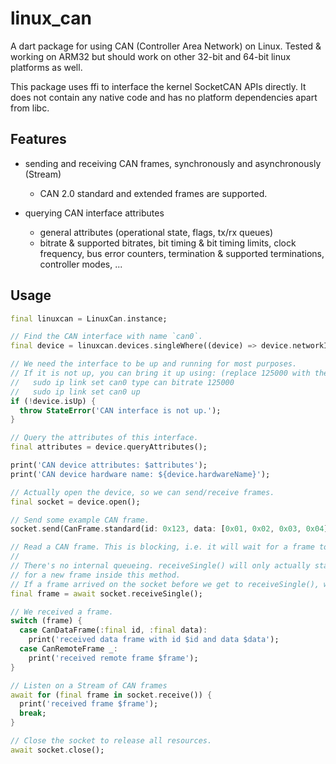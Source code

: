 # linux_can

A dart package for using CAN (Controller Area Network) on Linux.
Tested & working on ARM32 but should work on other 32-bit and 64-bit linux platforms as well.

This package uses ffi to interface the kernel SocketCAN APIs directly. It does not contain any
native code and has no platform dependencies apart from libc.

## Features

- sending and receiving CAN frames, synchronously and asynchronously (Stream)
  - CAN 2.0 standard and extended frames are supported.

- querying CAN interface attributes
  - general attributes (operational state, flags, tx/rx queues)
  - bitrate & supported bitrates, bit timing & bit timing limits, clock frequency, bus error counters,
    termination & supported terminations, controller modes, ...

## Usage

```dart
final linuxcan = LinuxCan.instance;

// Find the CAN interface with name `can0`.
final device = linuxcan.devices.singleWhere((device) => device.networkInterface.name == 'can0');

// We need the interface to be up and running for most purposes.
// If it is not up, you can bring it up using: (replace 125000 with the bitrate of the bus)
//   sudo ip link set can0 type can bitrate 125000
//   sudo ip link set can0 up
if (!device.isUp) {
  throw StateError('CAN interface is not up.');
}

// Query the attributes of this interface.
final attributes = device.queryAttributes();

print('CAN device attributes: $attributes');
print('CAN device hardware name: ${device.hardwareName}');

// Actually open the device, so we can send/receive frames.
final socket = device.open();

// Send some example CAN frame.
socket.send(CanFrame.standard(id: 0x123, data: [0x01, 0x02, 0x03, 0x04]));

// Read a CAN frame. This is blocking, i.e. it will wait for a frame to arrive.
//
// There's no internal queueing. receiveSingle() will only actually start listening
// for a new frame inside this method.
// If a frame arrived on the socket before we get to receiveSingle(), we won't receive it.
final frame = await socket.receiveSingle();

// We received a frame.
switch (frame) {
  case CanDataFrame(:final id, :final data):
    print('received data frame with id $id and data $data');
  case CanRemoteFrame _:
    print('received remote frame $frame');
}

// Listen on a Stream of CAN frames
await for (final frame in socket.receive()) {
  print('received frame $frame');
  break;
}

// Close the socket to release all resources.
await socket.close();
```
